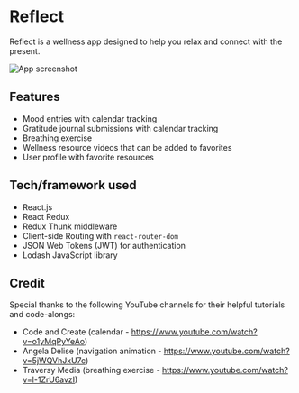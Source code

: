 # Reflect

Reflect is a wellness app designed to help you relax and connect with the present.

<img src="https://i.postimg.cc/ZRmtp8Cr/Screen-Shot-2020-09-15-at-9-04-23-PM.png" alt="App screenshot">

## Features

- Mood entries with calendar tracking
- Gratitude journal submissions with calendar tracking
- Breathing exercise
- Wellness resource videos that can be added to favorites
- User profile with favorite resources


## Tech/framework used
 - React.js
 - React Redux
 - Redux Thunk middleware
 - Client-side Routing with `react-router-dom`
 - JSON Web Tokens (JWT) for authentication
 - Lodash JavaScript library



 ## Credit

 Special thanks to the following YouTube channels for their helpful tutorials and code-alongs:

- Code and Create  (calendar - https://www.youtube.com/watch?v=o1yMqPyYeAo)
- Angela Delise  (navigation animation - https://www.youtube.com/watch?v=5jWQVhJxU7c)
- Traversy Media  (breathing exercise - https://www.youtube.com/watch?v=l-1ZrU6avzI)
